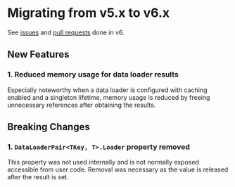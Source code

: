 # Migrating from v5.x to v6.x

See [issues](https://github.com/graphql-dotnet/graphql-dotnet/issues?q=milestone%3A6.0+is%3Aissue+is%3Aclosed) and [pull requests](https://github.com/graphql-dotnet/graphql-dotnet/pulls?q=is%3Apr+milestone%3A6.0+is%3Aclosed) done in v6.

## New Features

### 1. Reduced memory usage for data loader results

Especially noteworthy when a data loader is configured with caching enabled and a singleton lifetime,
memory usage is reduced by freeing unnecessary references after obtaining the results.

## Breaking Changes

### 1. `DataLoaderPair<TKey, T>.Loader` property removed

This property was not used internally and is not normally exposed accessible from user code.
Removal was necessary as the value is released after the result is set.
